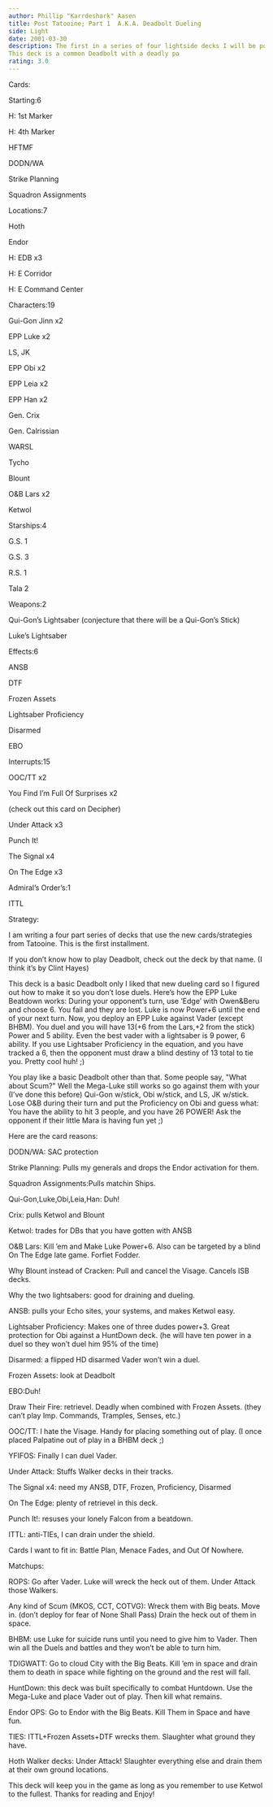 ```yaml
---
author: Phillip "Karrdeshark" Aasen
title: Post Tatooine; Part 1  A.K.A. Deadbolt Dueling
side: Light
date: 2001-03-30
description: The first in a series of four lightside decks I will be posting that use new cards and strategies from the newest set, Tatooine.  I don’t have the new cards so don’t ask about tournament stuff.   
This deck is a common Deadbolt with a deadly pa
rating: 3.0
---
```

Cards: 

Starting:6
H: 1st Marker
H: 4th Marker
HFTMF
DODN/WA
Strike Planning
Squadron Assignments

Locations:7
Hoth
Endor
H: EDB x3
H: E Corridor
H: E Command Center

Characters:19
Gui-Gon Jinn x2
EPP Luke x2
LS, JK
EPP Obi x2
EPP Leia x2
EPP Han x2
Gen. Crix
Gen. Calrissian
WARSL
Tycho
Blount
O&B Lars x2
Ketwol

Starships:4
G.S. 1
G.S. 3
R.S. 1
Tala 2

Weapons:2
Qui-Gon’s Lightsaber  (conjecture that there will be a Qui-Gon’s Stick)
Luke’s Lightsaber 

Effects:6
ANSB
DTF
Frozen Assets
Lightsaber Proficiency
Disarmed
EBO

Interrupts:15
OOC/TT x2
You Find I’m Full Of Surprises x2
(check out this card on Decipher)
Under Attack x3
Punch It!
The Signal x4
On The Edge x3

Admiral’s Order’s:1
ITTL


Strategy: 

I am writing a four part series of decks that use the new cards/strategies from Tatooine.  This is the first installment.

If you don’t know how to play Deadbolt, check out the deck by that name. (I think it’s by Clint Hayes)

This deck is a basic Deadbolt only I liked that new dueling card so I figured out how to make it so you don’t lose duels.  Here’s how the EPP Luke Beatdown works: During your opponent’s turn, use ’Edge’ with Owen&Beru and choose 6.  You fail and they are lost.  Luke is now Power+6 until the end of your next turn.  Now, you deploy an EPP Luke against Vader (except BHBM).  You duel and you will have 13(+6 from the Lars,+2 from the stick) Power and 5 ability.  Even the best vader with a lightsaber is 9 power, 6 ability.  If you use Lightsaber Proficiency in the equation, and you have tracked a 6, then the opponent must draw a blind destiny of 13 total to tie you.  Pretty cool huh! ;)
You play like a basic Deadbolt other than that.  Some people say, "What about Scum?" Well the Mega-Luke still works so go against them with your (I’ve done this before) Qui-Gon w/stick, Obi w/stick, and LS, JK w/stick.  Lose O&B during their turn and put the Proficiency on Obi and guess what: You have the ability to hit 3 people, and you have 26 POWER!  Ask the opponent if their little Mara is having fun yet ;)
Here are the card reasons:

DODN/WA: SAC protection

Strike Planning: Pulls my generals and drops the Endor activation for them.

Squadron Assignments:Pulls matchin Ships.

Qui-Gon,Luke,Obi,Leia,Han: Duh!

Crix: pulls Ketwol and Blount

Ketwol: trades for DBs that you have gotten with ANSB

O&B Lars: Kill ’em and Make Luke Power+6.  Also can be targeted by a blind On The Edge late game.  Forfiet Fodder.

Why Blount instead of Cracken: Pull and cancel the Visage.  Cancels ISB decks.

Why the two lightsabers: good for draining and dueling.

ANSB: pulls your Echo sites, your systems, and makes Ketwol easy.

Lightsaber Proficiency: Makes one of three dudes power+3.  Great protection for Obi against a HuntDown deck. (he will have ten power in a duel so they won’t duel him 95% of the time) 

Disarmed: a flipped HD disarmed Vader won’t win a duel.

Frozen Assets: look at Deadbolt

EBO:Duh!

Draw Their Fire: retrievel.  Deadly when combined with Frozen Assets. (they can’t play Imp. Commands, Tramples, Senses, etc.)

OOC/TT: I hate the Visage.  Handy for placing something out of play. (I once placed Palpatine out of play in a BHBM deck ;)

YFIFOS: Finally I can duel Vader.

Under Attack: Stuffs Walker decks in their tracks.

The Signal x4: need my ANSB, DTF, Frozen, Proficiency, Disarmed

On The Edge: plenty of retrievel in this deck.

Punch It!: resuses your lonely Falcon from a beatdown.

ITTL: anti-TIEs, I can drain under the shield.


Cards I want to fit in: Battle Plan, Menace Fades, and Out Of Nowhere.


Matchups:

ROPS: Go after Vader.  Luke will wreck the heck out of them.  Under Attack those Walkers.

Any kind of Scum (MKOS, CCT, COTVG): Wreck them with Big beats.  Move in.  (don’t deploy for fear of None Shall Pass) Drain the heck out of them in space.

BHBM: use Luke for suicide runs until you need to give him to Vader.  Then win all the Duels and battles and they won’t be able to turn him.

TDIGWATT: Go to cloud City with the Big Beats.  Kill ’em in space and drain them to death in space while fighting on the ground and the rest will fall.

HuntDown: this deck was built specifically to combat Huntdown.  Use the Mega-Luke and place Vader out of play.  Then kill what remains.

Endor OPS: Go to Endor with the Big Beats.  Kill Them in Space and have fun.

TIES: ITTL+Frozen Assets+DTF wrecks them.  Slaughter what ground they have.

Hoth Walker decks: Under Attack!  Slaughter everything else and drain them at their own ground locations.

This deck will keep you in the game as long as you remember to use Ketwol to the fullest.  Thanks for reading and Enjoy!


